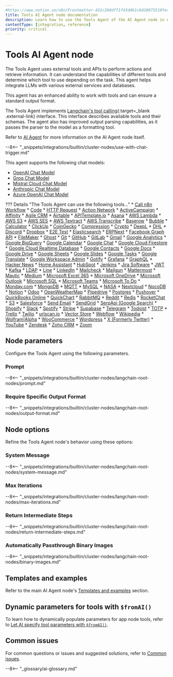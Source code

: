 ```yaml
---
#https://www.notion.so/n8n/Frontmatter-432c2b8dff1f43d4b1c8d20075510fe4
title: Tools AI Agent node documentation
description: Learn how to use the Tools Agent of the AI Agent node in n8n. Follow technical documentation to integrate the Tools Agent into your workflows.
contentType: [integration, reference]
priority: critical
---
```


# Tools AI Agent node

The Tools Agent uses external tools and APIs to perform actions and retrieve information. It can understand the capabilities of different tools and determine which tool to use depending on the task. This agent helps integrate LLMs with various external services and databases.

This agent has an enhanced ability to work with tools and can ensure a standard output format.

The Tools Agent implements [Langchain's tool calling](https://js.langchain.com/docs/concepts/tool_calling/){:target=_blank .external-link} interface. This interface describes available tools and their schemas. The agent also has improved output parsing capabilities, as it passes the parser to the model as a formatting tool.

Refer to [AI Agent](/integrations/builtin/cluster-nodes/root-nodes/n8n-nodes-langchain.agent/index/) for more information on the AI Agent node itself.

--8<-- "_snippets/integrations/builtin/cluster-nodes/use-with-chat-trigger.md"

This agent supports the following chat models:

* [OpenAI Chat Model](/integrations/builtin/cluster-nodes/sub-nodes/n8n-nodes-langchain.lmchatopenai/)
* [Groq Chat Model](/integrations/builtin/cluster-nodes/sub-nodes/n8n-nodes-langchain.lmchatgroq/)
* [Mistral Cloud Chat Model](/integrations/builtin/cluster-nodes/sub-nodes/n8n-nodes-langchain.lmchatmistralcloud/)
* [Anthropic Chat Model](/integrations/builtin/cluster-nodes/sub-nodes/n8n-nodes-langchain.lmchatanthropic/)
* [Azure OpenAI Chat Model](/integrations/builtin/cluster-nodes/sub-nodes/n8n-nodes-langchain.lmchatazureopenai/)

??? Details "The Tools Agent can use the following tools..."
    * [Call n8n Workflow](/integrations/builtin/cluster-nodes/sub-nodes/n8n-nodes-langchain.toolworkflow/)
    * [Code](/integrations/builtin/cluster-nodes/sub-nodes/n8n-nodes-langchain.toolcode/)
    * [HTTP Request](/integrations/builtin/cluster-nodes/sub-nodes/n8n-nodes-langchain.toolhttprequest/)
    * [Action Network](/integrations/builtin/app-nodes/n8n-nodes-base.actionNetwork/)
    * [ActiveCampaign](/integrations/builtin/app-nodes/n8n-nodes-base.activeCampaign/)
    * [Affinity](/integrations/builtin/app-nodes/n8n-nodes-base.affinity/)
    * [Agile CRM](/integrations/builtin/app-nodes/n8n-nodes-base.agileCrm/)
    * [Airtable](/integrations/builtin/app-nodes/n8n-nodes-base.airtable/)
    * [APITemplate.io](/integrations/builtin/app-nodes/n8n-nodes-base.apiTemplateIo/)
    * [Asana](/integrations/builtin/app-nodes/n8n-nodes-base.asana/)
    * [AWS Lambda](/integrations/builtin/app-nodes/n8n-nodes-base.awsLambda/)
    * [AWS S3](/integrations/builtin/app-nodes/n8n-nodes-base.awsS3/)
    * [AWS SES](/integrations/builtin/app-nodes/n8n-nodes-base.awsSes/)
    * [AWS Textract](/integrations/builtin/app-nodes/n8n-nodes-base.awsTextract/)
    * [AWS Transcribe](/integrations/builtin/app-nodes/n8n-nodes-base.awsTranscribe/)
    * [Baserow](/integrations/builtin/app-nodes/n8n-nodes-base.baserow/)
    * [Bubble](/integrations/builtin/app-nodes/n8n-nodes-base.bubble/)
    * [Calculator](/integrations/builtin/cluster-nodes/sub-nodes/n8n-nodes-langchain.toolcalculator/)
    * [ClickUp](/integrations/builtin/app-nodes/n8n-nodes-base.clickUp/)
    * [CoinGecko](/integrations/builtin/app-nodes/n8n-nodes-base.coinGecko/)
    * [Compression](/integrations/builtin/app-nodes/n8n-nodes-base.compression/)
    * [Crypto](/integrations/builtin/app-nodes/n8n-nodes-base.crypto/)
    * [DeepL](/integrations/builtin/app-nodes/n8n-nodes-base.deepL/)
    * [DHL](/integrations/builtin/app-nodes/n8n-nodes-base.dhl/)
    * [Discord](/integrations/builtin/app-nodes/n8n-nodes-base.discord/)
    * [Dropbox](/integrations/builtin/app-nodes/n8n-nodes-base.dropbox/)
    * [E2E Test](/integrations/builtin/app-nodes/n8n-nodes-base.e2eTest/)
    * [Elasticsearch](/integrations/builtin/app-nodes/n8n-nodes-base.elasticsearch/)
    * [ERPNext](/integrations/builtin/app-nodes/n8n-nodes-base.erpNext/)
    * [Facebook Graph API](/integrations/builtin/app-nodes/n8n-nodes-base.facebookGraphApi/)
    * [FileMaker](/integrations/builtin/app-nodes/n8n-nodes-base.filemaker/)
    * [Ghost](/integrations/builtin/app-nodes/n8n-nodes-base.ghost/)
    * [Git](/integrations/builtin/app-nodes/n8n-nodes-base.git/)
    * [GitHub](/integrations/builtin/app-nodes/n8n-nodes-base.github/)
    * [GitLab](/integrations/builtin/app-nodes/n8n-nodes-base.gitlab/)
    * [Gmail](/integrations/builtin/app-nodes/n8n-nodes-base.gmail/)
    * [Google Analytics](/integrations/builtin/app-nodes/n8n-nodes-base.googleAnalytics/)
    * [Google BigQuery](/integrations/builtin/app-nodes/n8n-nodes-base.googleBigQuery/)
    * [Google Calendar](/integrations/builtin/app-nodes/n8n-nodes-base.googlecalendar/)
    * [Google Chat](/integrations/builtin/app-nodes/n8n-nodes-base.googleChat/)
    * [Google Cloud Firestore](/integrations/builtin/app-nodes/n8n-nodes-base.googleFirebaseCloudFirestore/)
    * [Google Cloud Realtime Database](/integrations/builtin/app-nodes/n8n-nodes-base.googleFirebaseRealtimeDatabase/)
    * [Google Contacts](/integrations/builtin/app-nodes/n8n-nodes-base.googleContacts/)
    * [Google Docs](/integrations/builtin/app-nodes/n8n-nodes-base.googledocs/)
    * [Google Drive](/integrations/builtin/app-nodes/n8n-nodes-base.googledrive/)
    * [Google Sheets](/integrations/builtin/app-nodes/n8n-nodes-base.googlesheets/)
    * [Google Slides](/integrations/builtin/app-nodes/n8n-nodes-base.googleSlides/)
    * [Google Tasks](/integrations/builtin/app-nodes/n8n-nodes-base.googleTasks/)
    * [Google Translate](/integrations/builtin/app-nodes/n8n-nodes-base.googleTranslate/)
    * [Google Workspace Admin](/integrations/builtin/app-nodes/n8n-nodes-base.gSuiteAdmin/)
    * [Gotify](/integrations/builtin/app-nodes/n8n-nodes-base.gotify/)
    * [Grafana](/integrations/builtin/app-nodes/n8n-nodes-base.grafana/)
    * [GraphQL](/integrations/builtin/app-nodes/n8n-nodes-base.graphql/)
    * [Hacker News](/integrations/builtin/app-nodes/n8n-nodes-base.hackernews/)
    * [Home Assistant](/integrations/builtin/app-nodes/n8n-nodes-base.homeAssistant/)
    * [HubSpot](/integrations/builtin/app-nodes/n8n-nodes-base.hubspot/)
    * [Jenkins](/integrations/builtin/app-nodes/n8n-nodes-base.jenkins/)
    * [Jira Software](/integrations/builtin/app-nodes/n8n-nodes-base.jira/)
    * [JWT](/integrations/builtin/app-nodes/n8n-nodes-base.jwt/)
    * [Kafka](/integrations/builtin/app-nodes/n8n-nodes-base.kafka/)
    * [LDAP](/integrations/builtin/app-nodes/n8n-nodes-base.ldap/)
    * [Line](/integrations/builtin/app-nodes/n8n-nodes-base.line/)
    * [LinkedIn](/integrations/builtin/app-nodes/n8n-nodes-base.linkedIn/)
    * [Mailcheck](/integrations/builtin/app-nodes/n8n-nodes-base.mailcheck/)
    * [Mailgun](/integrations/builtin/app-nodes/n8n-nodes-base.mailgun/)
    * [Mattermost](/integrations/builtin/app-nodes/n8n-nodes-base.mattermost/)
    * [Mautic](/integrations/builtin/app-nodes/n8n-nodes-base.mautic/)
    * [Medium](/integrations/builtin/app-nodes/n8n-nodes-base.medium/)
    * [Microsoft Excel 365](/integrations/builtin/app-nodes/n8n-nodes-base.microsoftExcel/)
    * [Microsoft OneDrive](/integrations/builtin/app-nodes/n8n-nodes-base.microsoftOneDrive/)
    * [Microsoft Outlook](/integrations/builtin/app-nodes/n8n-nodes-base.microsoftoutlook/)
    * [Microsoft SQL](/integrations/builtin/app-nodes/n8n-nodes-base.microsoftsql/)
    * [Microsoft Teams](/integrations/builtin/app-nodes/n8n-nodes-base.microsoftTeams/)
    * [Microsoft To Do](/integrations/builtin/app-nodes/n8n-nodes-base.microsoftToDo/)
    * [Monday.com](/integrations/builtin/app-nodes/n8n-nodes-base.mondayCom/)
    * [MongoDB](/integrations/builtin/app-nodes/n8n-nodes-base.mongodb/)
    * [MQTT](/integrations/builtin/app-nodes/n8n-nodes-base.mqtt/)
    * [MySQL](/integrations/builtin/app-nodes/n8n-nodes-base.mysql/)
    * [NASA](/integrations/builtin/app-nodes/n8n-nodes-base.nasa/)
    * [Nextcloud](/integrations/builtin/app-nodes/n8n-nodes-base.nextCloud/)
    * [NocoDB](/integrations/builtin/app-nodes/n8n-nodes-base.nocodb/)
    * [Notion](/integrations/builtin/app-nodes/n8n-nodes-base.notion/)
    * [Odoo](/integrations/builtin/app-nodes/n8n-nodes-base.odoo/)
    * [OpenWeatherMap](/integrations/builtin/app-nodes/n8n-nodes-base.openWeatherMap/)
    * [Pipedrive](/integrations/builtin/app-nodes/n8n-nodes-base.pipedrive/)
    * [Postgres](/integrations/builtin/app-nodes/n8n-nodes-base.postgres/)
    * [Pushover](/integrations/builtin/app-nodes/n8n-nodes-base.pushover/)
    * [QuickBooks Online](/integrations/builtin/app-nodes/n8n-nodes-base.quickbooks/)
    * [QuickChart](/integrations/builtin/app-nodes/n8n-nodes-base.quickChart/)
    * [RabbitMQ](/integrations/builtin/app-nodes/n8n-nodes-base.rabbitmq/)
    * [Reddit](/integrations/builtin/app-nodes/n8n-nodes-base.reddit/)
    * [Redis](/integrations/builtin/app-nodes/n8n-nodes-base.redis/)
    * [RocketChat](/integrations/builtin/app-nodes/n8n-nodes-base.rocketchat/)
    * [S3](/integrations/builtin/app-nodes/n8n-nodes-base.s3/)
    * [Salesforce](/integrations/builtin/app-nodes/n8n-nodes-base.salesforce/)
    * [Send Email](/integrations/builtin/core-nodes/n8n-nodes-base.sendemail/)
    * [SendGrid](/integrations/builtin/app-nodes/n8n-nodes-base.sendGrid/)
    * [SerpApi (Google Search)](/integrations/builtin/cluster-nodes/sub-nodes/n8n-nodes-langchain.toolserpapi/)
    * [Shopify](/integrations/builtin/app-nodes/n8n-nodes-base.shopify/)
    * [Slack](/integrations/builtin/app-nodes/n8n-nodes-base.slack/)
    * [Spotify](/integrations/builtin/app-nodes/n8n-nodes-base.spotify/)
    * [Stripe](/integrations/builtin/app-nodes/n8n-nodes-base.stripe/)
    * [Supabase](/integrations/builtin/app-nodes/n8n-nodes-base.supabase/)
    * [Telegram](/integrations/builtin/app-nodes/n8n-nodes-base.telegram/)
    * [Todoist](/integrations/builtin/app-nodes/n8n-nodes-base.todoist/)
    * [TOTP](/integrations/builtin/app-nodes/n8n-nodes-base.totp/)
    * [Trello](/integrations/builtin/app-nodes/n8n-nodes-base.trello/)
    * [Twilio](/integrations/builtin/app-nodes/n8n-nodes-base.twilio/)
    * [urlscan.io](/integrations/builtin/app-nodes/n8n-nodes-base.urlScanIo/)
    * [Vector Store](/integrations/builtin/cluster-nodes/sub-nodes/n8n-nodes-langchain.toolvectorstore/)
    * [Webflow](/integrations/builtin/app-nodes/n8n-nodes-base.webflow/)
    * [Wikipedia](/integrations/builtin/cluster-nodes/sub-nodes/n8n-nodes-langchain.toolwikipedia/)
    * [Wolfram|Alpha](/integrations/builtin/cluster-nodes/sub-nodes/n8n-nodes-langchain.toolwolframalpha/)
    * [WooCommerce](/integrations/builtin/app-nodes/n8n-nodes-base.woocommerce/)
    * [Wordpress](/integrations/builtin/app-nodes/n8n-nodes-base.wordpress/)
    * [X (Formerly Twitter)](/integrations/builtin/app-nodes/n8n-nodes-base.twitter/)
    * [YouTube](/integrations/builtin/app-nodes/n8n-nodes-base.youTube/)
    * [Zendesk](/integrations/builtin/app-nodes/n8n-nodes-base.zendesk/)
    * [Zoho CRM](/integrations/builtin/app-nodes/n8n-nodes-base.zohoCrm/)
    * [Zoom](/integrations/builtin/app-nodes/n8n-nodes-base.zoom/)

## Node parameters

Configure the Tools Agent using the following parameters.

### Prompt

--8<-- "_snippets/integrations/builtin/cluster-nodes/langchain-root-nodes/prompt.md"

### Require Specific Output Format

--8<-- "_snippets/integrations/builtin/cluster-nodes/langchain-root-nodes/output-format.md"

## Node options

Refine the Tools Agent node's behavior using these options:

### System Message 

--8<-- "_snippets/integrations/builtin/cluster-nodes/langchain-root-nodes/system-message.md"

### Max Iterations

--8<-- "_snippets/integrations/builtin/cluster-nodes/langchain-root-nodes/max-iterations.md"

### Return Intermediate Steps

--8<-- "_snippets/integrations/builtin/cluster-nodes/langchain-root-nodes/return-intermediate-steps.md"

<!-- vale off -->
### Automatically Passthrough Binary Images
<!-- vale on -->

--8<-- "_snippets/integrations/builtin/cluster-nodes/langchain-root-nodes/binary-images.md"

## Templates and examples

Refer to the main AI Agent node's [Templates and examples](/integrations/builtin/cluster-nodes/root-nodes/n8n-nodes-langchain.agent/index/#templates-and-examples) section.

## Dynamic parameters for tools with `$fromAI()`

To learn how to dynamically populate parameters for app node tools, refer to [Let AI specify tool parameters with `$fromAI()`](/advanced-ai/examples/using-the-fromai-function/).

## Common issues

For common questions or issues and suggested solutions, refer to [Common issues](/integrations/builtin/cluster-nodes/root-nodes/n8n-nodes-langchain.agent/common-issues/).

--8<-- "_glossary/ai-glossary.md"
